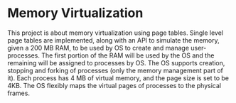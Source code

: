 # Memory Virtualization
This project is about memory virtualization using page tables. Single
level page tables are implemented, along with an API to simulate the memory, given a 200 MB RAM, to be used by OS to create and
manage user-processes. The first portion of the RAM will be used by the OS and the remaining will be assigned to
processes by OS. The OS supports creation, stopping and forking of processes (only the memory management part of it). Each
process has 4 MB of virtual memory, and the page size is set to be 4KB. The OS flexibly maps the virtual pages of processes to the physical frames.


